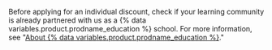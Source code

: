 Before applying for an individual discount, check if your learning community is already partnered with us as a {% data variables.product.prodname_education %} school. For more information, see "[About {% data variables.product.prodname_education %}](/education/teach-and-learn-with-github-education/about-github-education)."
